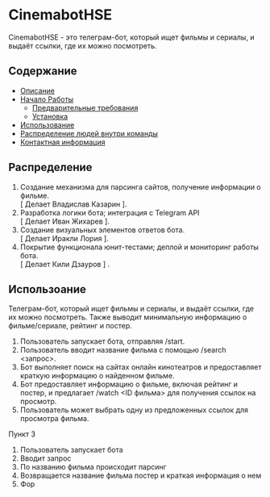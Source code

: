 # CinemabotHSE

CinemabotHSE - это телеграм-бот, который ищет фильмы и сериалы, и выдаёт ссылки, где их можно посмотреть. 

## Содержание

- [Описание](#описание)
- [Начало Работы](#начало-работы)
  - [Предварительные требования](#предварительные-требования)
  - [Установка](#установка)
- [Использование](#использование)
- [Распределение людей внутри команды](#распределение)
- [Контактная информация](#контактная-информация)

## Распределение

1. Создание механизма для парсинга сайтов, получение информации о фильме.<br />[ Делает Владислав Казарин ]. 
2. Разработка логики бота; интеграция с Telegram API<br />[ Делает Иван Жихарев ].
3. Создание визуальных элементов ответов бота.<br />[ Делает Иракли Лория ].  
4. Покрытие функционала юнит-тестами; деплой и мониторинг работы бота.<br />[ Делает Кили Дзауров ] .  

## Использоание

Телеграм-бот, который ищет фильмы и сериалы, и выдаёт ссылки, где их можно посмотреть. Также выводит минимальную информацию о фильме/сериале, рейтинг и постер. 
1. Пользователь запускает бота, отправляя /start.
2. Пользователь вводит название фильма с помощью /search <запрос>.
3. Бот выполняет поиск на сайтах онлайн кинотеатров и предоставляет краткую информацию о найденном фильме.
4. Бот предоставляет информацию о фильме, включая рейтинг и постер, и предлагает /watch <ID фильма> для получения ссылок на просмотр.
5. Пользователь может выбрать одну из предложенных ссылок для просмотра фильма.

Пункт 3

1. Пользователь запускает бота 
2. Вводит запрос
3. По названию фильма происходит парсинг
4. Возвращается название фильма постер и краткая информация о нем
5. Фор

